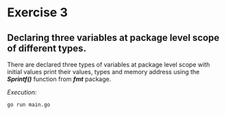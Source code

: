  
# Exercise 3
## Declaring three variables at package level scope of different types.

There are declared three types of variables at package level scope with initial values print their values, types and memory address using the __*Sprintf()*__ function from __*fmt*__ package.

*Execution:*
```
go run main.go
```
